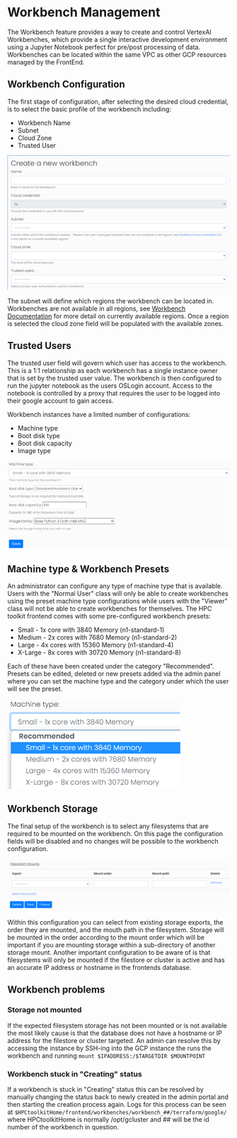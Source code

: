 # Workbench Management

The Workbench feature provides a way to create and control VertexAI
Workbenches, which provide a single interactive development
environment using a Jupyter Notebook perfect for pre/post processing
of data. Workbenches can be located within the same VPC as other GCP
resources managed by the FrontEnd.

## Workbench Configuration

The first stage of configuration, after selecting the desired cloud
credential, is to select the basic profile of the workbench
including:

- Workbench Name
- Subnet
- Cloud Zone
- Trusted User

![Workbench create process part 1](images/Workbench-Create-1.png)

The subnet will define which regions the workbench can be located in.
Workbenches are not available in all regions, see
[Workbench Documentation](https://cloud.google.com/vertex-ai/docs/general/locations#vertex-ai-workbench-locations)
for more detail on currently available regions. Once a region is
selected the cloud zone field will be populated with the available
zones.

## Trusted Users

The trusted user field will govern which user has access to the
workbench. This is a 1:1 relationship as each workbench has a single
instance owner that is set by the trusted user value. The workbench
is then configured to run the jupyter notebook as the users OSLogin
account. Access to the notebook is controlled by a proxy that
requires the user to be logged into their google account to gain
access.

Workbench instances have a limited number of configurations:
- Machine type
- Boot disk type
- Boot disk capacity
- Image type

![Workbench create process part 2](images/Workbench-Create-2.png)

## Machine type & Workbench Presets

An administrator can configure any type of machine type that is
available. Users with the "Normal User" class will only be able to
create workbenches using the preset machine type configurations while
users with the "Viewer" class will not be able to create workbenches
for themselves. The HPC toolkit frontend comes with some
pre-configured workbench presets:
- Small - 1x core with 3840 Memory (n1-standard-1)
- Medium - 2x cores with 7680 Memory (n1-standard-2)
- Large - 4x cores with 15360 Memory (n1-standard-4)
- X-Large - 8x cores with 30720 Memory (n1-standard-8)

Each of these have been created under the category "Recommended".
Presets can be edited, deleted or new presets added via the admin
panel where you can set the machine type and the category under which
the user will see the preset.

![Workbench create process - Presets](images/Workbench-Create-Presets.png)

## Workbench Storage

The final setup of the workbench is to select any filesystems that
are required to be mounted on the workbench. On this page the
configuration fields will be disabled and no changes will be possible
to the workbench configuration.

![Workbench create process - Storage](images/Workbench-Create-Storage.png)

Within this configuration you can select from existing storage
exports, the order they are mounted, and the mouth path in the
filesystem. Storage will be mounted in the order according to the
mount order which will be important if you are mounting storage
within a sub-directory of another storage mount. Another important
configuration to be aware of is that filesystems will only be
mounted if the filestore or cluster is active and has an accurate
IP address or hostname in the frontends database.

## Workbench problems

### Storage not mounted
If the expected filesystem storage has not been mounted or is not
available the most likely cause is that the database does not have a
hostname or IP address for the filestore or cluster targeted. An
admin can resolve this by accessing the instance by SSH-ing into the
GCP instance the runs the workbench and running
`mount $IPADDRESS:/$TARGETDIR $MOUNTPOINT`

### Workbench stuck in "Creating" status
If a workbench is stuck in "Creating" status this can be resolved by
manually changing the status back to newly created in the admin
portal and then starting the creation process again. Logs for this
process can be seen at
`$HPCtoolkitHome/frontend/workbenches/workbench_##/terraform/google/`
where HPCtoolkitHome is normally /opt/gcluster and ## will be the id
number of the workbench in question.
